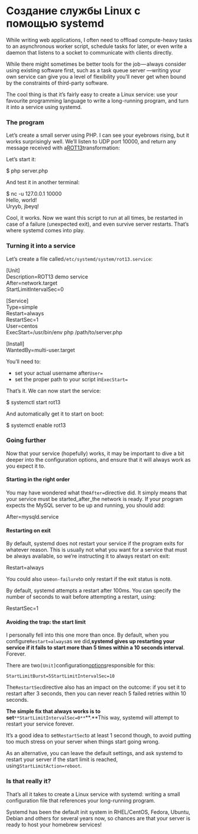# Создание службы Linux с помощью systemd

While writing web applications, I often need to offload compute-heavy tasks to an asynchronous worker script, schedule tasks for later, or even write a daemon that listens to a socket to communicate with clients directly.

While there might sometimes be better tools for the job — always consider using existing software first, such as a task queue server —writing your own service can give you a level of flexibility you’ll never get when bound by the constraints of third-party software.

The cool thing is that it’s fairly easy to create a Linux service: use your favourite programming language to write a long-running program, and turn it into a service using systemd.

### The program

Let’s create a small server using PHP. I can see your eyebrows rising, but it works surprisingly well. We’ll listen to UDP port 10000, and return any message received with a[ROT13](https://en.wikipedia.org/wiki/ROT13)transformation:

Let’s start it:

$ php server.php

And test it in another terminal:

$ nc -u 127.0.0.1 10000  
Hello, world!  
Uryyb, jbeyq!

Cool, it works. Now we want this script to run at all times, be restarted in case of a failure (unexpected exit), and even survive server restarts. That’s where systemd comes into play.

### Turning it into a service

Let’s create a file called`/etc/systemd/system/rot13.service`:

\[Unit\]  
Description=ROT13 demo service  
After=network.target  
StartLimitIntervalSec=0

\[Service\]  
Type=simple  
Restart=always  
RestartSec=1  
User=centos  
ExecStart=/usr/bin/env php /path/to/server.php  
  
\[Install\]  
WantedBy=multi-user.target

You’ll need to:

*   set your actual username after`User=`
*   set the proper path to your script in`ExecStart=`

That’s it. We can now start the service:

$ systemctl start rot13

And automatically get it to start on boot:

$ systemctl enable rot13

### Going further

Now that your service (hopefully) works, it may be important to dive a bit deeper into the configuration options, and ensure that it will always work as you expect it to.

#### Starting in the right order

You may have wondered what the`After=`directive did. It simply means that your service must be started_after_the network is ready. If your program expects the MySQL server to be up and running, you should add:

After=mysqld.service

#### Restarting on exit

By default, systemd does not restart your service if the program exits for whatever reason. This is usually not what you want for a service that must be always available, so we’re instructing it to always restart on exit:

Restart=always

You could also use`on-failure`to only restart if the exit status is not`0`.

By default, systemd attempts a restart after 100ms. You can specify the number of seconds to wait before attempting a restart, using:

RestartSec=1

#### Avoiding the trap: the start limit

I personally fell into this one more than once. By default, when you configure`Restart=always`as we did,**systemd gives up restarting your service if it fails to start more than 5 times within a 10 seconds interval**. Forever.

There are two`[Unit]`configuration[options](https://www.freedesktop.org/software/systemd/man/systemd.unit.html#StartLimitIntervalSec=)responsible for this:

```
StartLimitBurst=5StartLimitIntervalSec=10
```

The`RestartSec`directive also has an impact on the outcome: if you set it to restart after 3 seconds, then you can never reach 5 failed retries within 10 seconds.

**The simple fix that always works is to set**`**StartLimitIntervalSec=0**`**.**This way, systemd will attempt to restart your service forever.

It’s a good idea to set`RestartSec`to at least 1 second though, to avoid putting too much stress on your server when things start going wrong.

As an alternative, you can leave the default settings, and ask systemd to restart your server if the start limit is reached, using`StartLimitAction=reboot`.

### Is that really it?

That’s all it takes to create a Linux service with systemd: writing a small configuration file that references your long-running program.

Systemd has been the default init system in RHEL/CentOS, Fedora, Ubuntu, Debian and others for several years now, so chances are that your server is ready to host your homebrew services!